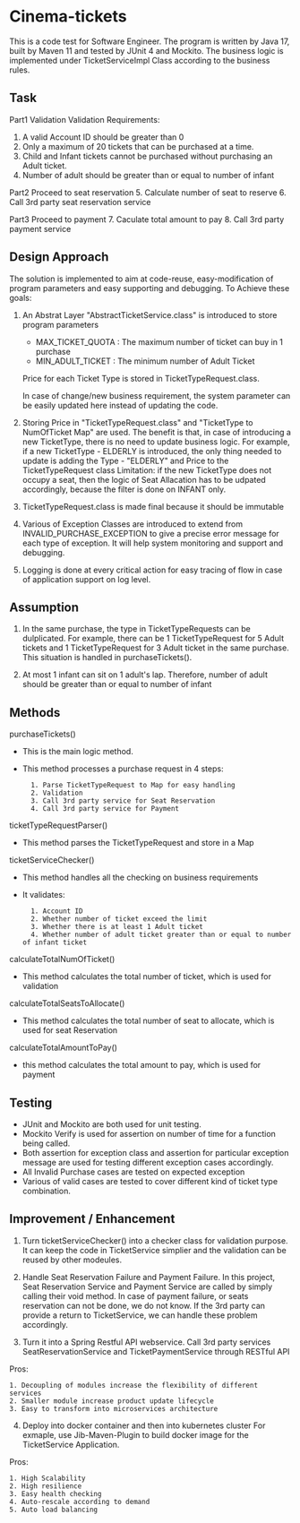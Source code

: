 
# Cinema-tickets

This is a code test for Software Engineer.
The program is written by Java 17, built by Maven 11 and tested by JUnit 4 and Mockito.
The business logic is implemented under TicketServiceImpl Class according to the business rules.



## Task

Part1 Validation
Validation Requirements:
1. A valid Account ID should be greater than 0
2. Only a maximum of 20 tickets that can be purchased at a time.
3. Child and Infant tickets cannot be purchased without purchasing an Adult ticket.
4. Number of adult should be greater than or equal to number of infant


Part2 Proceed to seat reservation
5. Calculate number of seat to reserve
6. Call 3rd party seat reservation service

Part3 Proceed to payment 
7. Caculate total amount to pay
8. Call 3rd party payment service


## Design Approach

The solution is implemented to aim at code-reuse, easy-modification of program parameters and easy supporting and debugging.
To Achieve these goals:
1. An Abstrat Layer "AbstractTicketService.class" is introduced to store program parameters

    - MAX_TICKET_QUOTA : The maximum number of ticket can buy in 1 purchase
    - MIN_ADULT_TICKET : The minimum number of Adult Ticket  
   
   Price for each Ticket Type is stored in TicketTypeRequest.class.
   

   In case of change/new business requirement, the system parameter can be easily updated here instead of updating the code.

2. Storing Price in "TicketTypeRequest.class" and "TicketType to NumOfTicket Map" are used.
The benefit is that, in case of introducing a new TicketType, there is no need to update business logic.
For example, if a new TicketType - ELDERLY is introduced, the only thing needed to update is adding the Type - "ELDERLY" and Price to the TicketTypeRequest class
Limitation: if the new TicketType does not occupy a seat, then the logic of Seat Allacation has to be udpated accordingly, because the filter is done on INFANT only.

3. TicketTypeRequest.class is made final because it should be immutable 

4. Various of Exception Classes are introduced to extend from INVALID_PURCHASE_EXCEPTION to give a precise error message for each type of exception. It will help system monitoring and support and debugging.

5. Logging is done at every critical action for easy tracing of flow in case of application support on log level.



## Assumption

1. In the same purchase, the type in TicketTypeRequests can be dulplicated.
   For example, there can be 1 TicketTypeRequest for 5 Adult tickets and 1 TicketTypeRequest for 3 Adult ticket in the same purchase.
   This situation is handled in purchaseTickets().

2. At most 1 infant can sit on 1 adult's lap.
   Therefore, number of adult should be greater than or equal to number of infant
## Methods


purchaseTickets()
- This is the main logic method.
- This method processes a purchase request in 4 steps:

        1. Parse TicketTypeRequest to Map for easy handling
        2. Validation
        3. Call 3rd party service for Seat Reservation
        4. Call 3rd party service for Payment



ticketTypeRequestParser()
- This method parses the TicketTypeRequest and store in a Map


ticketServiceChecker()
- This method handles all the checking on business requirements
- It validates: 

        1. Account ID 
        2. Whether number of ticket exceed the limit
        3. Whether there is at least 1 Adult ticket 
        4. Whether number of adult ticket greater than or equal to number of infant ticket


calculateTotalNumOfTicket()
- This method calculates the total number of ticket, which is used for validation


calculateTotalSeatsToAllocate()
- This method calculates the total number of seat to allocate, which is used for seat Reservation


calculateTotalAmountToPay()
- this method calculates the total amount to pay, which is used for payment




## Testing

- JUnit and Mockito are both used for unit testing.
- Mockito Verify is used for assertion on number of time for a function being called.
- Both assertion for exception class and assertion for particular exception message are used for testing different exception cases accordingly.
- All Invalid Purchase cases are tested on expected exception
- Various of valid cases are tested to cover different kind of ticket type combination.


## Improvement / Enhancement
1. Turn ticketServiceChecker() into a checker class for validation purpose. It can keep the code in TicketService simplier and the validation can be reused by other modeules.

2. Handle Seat Reservation Failure and Payment Failure. In this project, Seat Reservation Service and Payment Service are called by simply calling their void method.
In case of payment failure, or seats reservation can not be done, we do not know.
If the 3rd party can provide a return to TicketService, we can handle these problem accordingly.


3. Turn it into a Spring Restful API webservice.
   Call 3rd party services SeatReservationService and TicketPaymentService through RESTful API

Pros:

    1. Decoupling of modules increase the flexibility of different services
    2. Smaller module increase product update lifecycle
    3. Easy to transform into microservices architecture


4. Deploy into docker container and then into kubernetes cluster 
For exmaple, use Jib-Maven-Plugin to build docker image for the TicketService Application.

Pros: 

    1. High Scalability
    2. High resilience
    3. Easy health checking
    4. Auto-rescale according to demand 
    5. Auto load balancing
